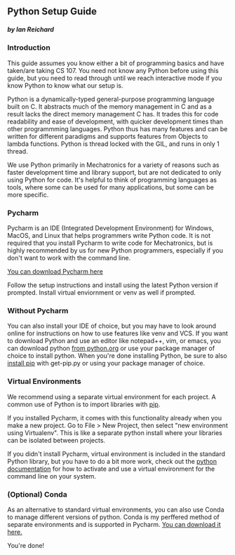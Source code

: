 ## Python Setup Guide
##### by Ian Reichard

### Introduction
This guide assumes you know either a bit of programming basics and have taken/are taking CS 107. You need not know any Python before using this guide, but you need to read through until we reach interactive mode if you know Python to know what our setup is.

Python is a dynamically-typed general-purpose programming language built on C. It abstracts much of the memory management in C and as a result lacks the direct memory management C has. It trades this for code readability and ease of development, with quicker development times than other programmming languages. Python thus has many features and can be written for different paradigms and supports features from Objects to lambda functions. Python is thread locked with the GIL, and runs in only 1 thread.

We use Python primarily in Mechatronics for a variety of reasons such as faster development time and library support, but are not dedicated to only using Python for code. It's helpful to think of programming languages as tools, where some can be used for many applications, but some can be more specific.

### Pycharm
Pycharm is an IDE (Integrated Development Environment) for Windows, MacOS, and Linux that helps programmers write Python code. It is not required that you install Pycharm to write code for Mechatronics, but is highly recommended by us for new Python programmers, especially if you don't want to work with the command line.

[You can download Pycharm here](https://www.jetbrains.com/pycharm/download/#section=windows)

Follow the setup instructions and install using the latest Python version if prompted. Install virtual enviornment or venv as well if prompted.

### Without Pycharm
You can also install your IDE of choice, but you may have to look around online for instructions on how to use features like venv and VCS. If you want to download Python and use an editor like notepad++, vim, or emacs, you can download python [from python.org](https://www.python.org/downloads/) or use your package manager of choice to install python. When you're done installing Python, be sure to also [install pip](https://pip.pypa.io/en/stable/installation/) with get-pip.py or using your package manager of choice.

### Virtual Environments

We recommend using a separate virtual environment for each project. A common use of Python is to import libraries with [pip](https://pip.pypa.io/en/stable/#). 

If you installed Pycharm, it comes with this functionality already when you make a new project.  Go to File > New Project, then select "new environment using Virtualenv". This is like a separate python install where your libraries can be isolated between projects.

If you didn't install Pycharm, virtual environment is included in the standard Python library, but you have to do a bit more work, check out the [python documentation](https://packaging.python.org/guides/installing-using-pip-and-virtual-environments/#creating-a-virtual-environment) for how to activate and use a virtual environment for the command line on your system.

### (Optional) Conda

As an alternative to standard virtual environments, you can also use Conda to manage different versions of python. Conda is my perffered method of separate environments and is supported in Pycharm. [You can download it here.](https://anaconda.org/anaconda/conda)

You're done!
